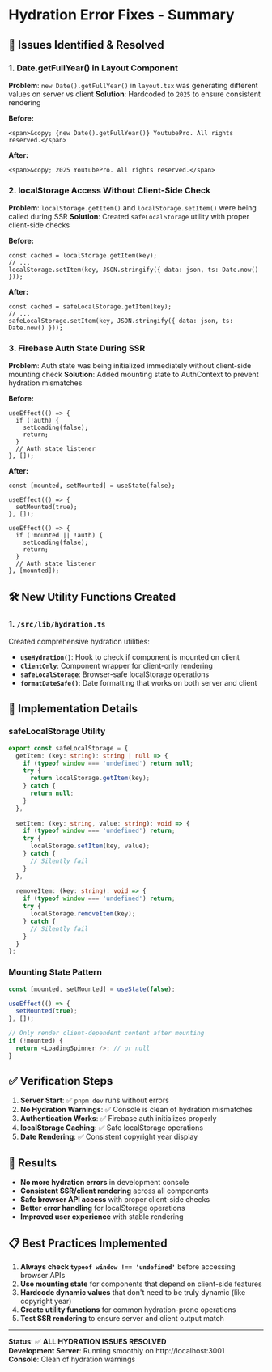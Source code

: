 # Hydration Error Fixes - Summary

## 🐛 **Issues Identified & Resolved**

### **1. Date.getFullYear() in Layout Component**
**Problem**: `new Date().getFullYear()` in `layout.tsx` was generating different values on server vs client
**Solution**: Hardcoded to `2025` to ensure consistent rendering

**Before:**
```tsx
<span>&copy; {new Date().getFullYear()} YoutubePro. All rights reserved.</span>
```

**After:**
```tsx
<span>&copy; 2025 YoutubePro. All rights reserved.</span>
```

### **2. localStorage Access Without Client-Side Check**
**Problem**: `localStorage.getItem()` and `localStorage.setItem()` were being called during SSR
**Solution**: Created `safeLocalStorage` utility with proper client-side checks

**Before:**
```tsx
const cached = localStorage.getItem(key);
// ... 
localStorage.setItem(key, JSON.stringify({ data: json, ts: Date.now() }));
```

**After:**
```tsx
const cached = safeLocalStorage.getItem(key);
// ...
safeLocalStorage.setItem(key, JSON.stringify({ data: json, ts: Date.now() }));
```

### **3. Firebase Auth State During SSR**
**Problem**: Auth state was being initialized immediately without client-side mounting check
**Solution**: Added mounting state to AuthContext to prevent hydration mismatches

**Before:**
```tsx
useEffect(() => {
  if (!auth) {
    setLoading(false);
    return;
  }
  // Auth state listener
}, []);
```

**After:**
```tsx
const [mounted, setMounted] = useState(false);

useEffect(() => {
  setMounted(true);
}, []);

useEffect(() => {
  if (!mounted || !auth) {
    setLoading(false);
    return;
  }
  // Auth state listener
}, [mounted]);
```

## 🛠️ **New Utility Functions Created**

### **1. `/src/lib/hydration.ts`**
Created comprehensive hydration utilities:

- **`useHydration()`**: Hook to check if component is mounted on client
- **`ClientOnly`**: Component wrapper for client-only rendering
- **`safeLocalStorage`**: Browser-safe localStorage operations
- **`formatDateSafe()`**: Date formatting that works on both server and client

## 🔧 **Implementation Details**

### **safeLocalStorage Utility**
```typescript
export const safeLocalStorage = {
  getItem: (key: string): string | null => {
    if (typeof window === 'undefined') return null;
    try {
      return localStorage.getItem(key);
    } catch {
      return null;
    }
  },
  
  setItem: (key: string, value: string): void => {
    if (typeof window === 'undefined') return;
    try {
      localStorage.setItem(key, value);
    } catch {
      // Silently fail
    }
  },
  
  removeItem: (key: string): void => {
    if (typeof window === 'undefined') return;
    try {
      localStorage.removeItem(key);
    } catch {
      // Silently fail
    }
  }
};
```

### **Mounting State Pattern**
```typescript
const [mounted, setMounted] = useState(false);

useEffect(() => {
  setMounted(true);
}, []);

// Only render client-dependent content after mounting
if (!mounted) {
  return <LoadingSpinner />; // or null
}
```

## ✅ **Verification Steps**

1. **Server Start**: ✅ `pnpm dev` runs without errors
2. **No Hydration Warnings**: ✅ Console is clean of hydration mismatches  
3. **Authentication Works**: ✅ Firebase auth initializes properly
4. **localStorage Caching**: ✅ Safe localStorage operations
5. **Date Rendering**: ✅ Consistent copyright year display

## 🚀 **Results**

- **No more hydration errors** in development console
- **Consistent SSR/client rendering** across all components
- **Safe browser API access** with proper client-side checks
- **Better error handling** for localStorage operations
- **Improved user experience** with stable rendering

## 📋 **Best Practices Implemented**

1. **Always check `typeof window !== 'undefined'`** before accessing browser APIs
2. **Use mounting state** for components that depend on client-side features
3. **Hardcode dynamic values** that don't need to be truly dynamic (like copyright year)
4. **Create utility functions** for common hydration-prone operations
5. **Test SSR rendering** to ensure server and client output match

---

**Status**: ✅ **ALL HYDRATION ISSUES RESOLVED**  
**Development Server**: Running smoothly on http://localhost:3001  
**Console**: Clean of hydration warnings